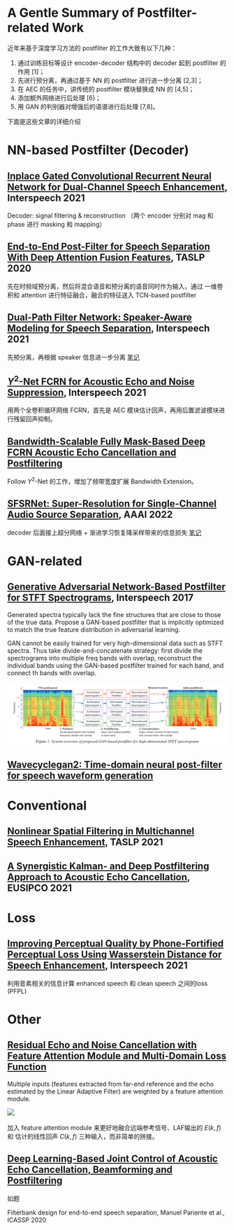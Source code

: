 # A Gentle Summary of Postfilter-related Work
近年来基于深度学习方法的 postfilter 的工作大致有以下几种：
1. 通过训练目标等设计 encoder-decoder 结构中的 decoder 起到 postfilter 的作用 [1]；
2. 先进行预分离，再通过基于 NN 的 postfilter 进行进一步分离 [2,3]；
3. 在 AEC 的任务中，讲传统的 postfilter 模块替换成 NN 的 [4,5]；
4. 添加额外网络进行后处理 [6]；
5. 用 GAN 的判别器对增强后的语谱进行后处理 [7,8]。
   
下面是这些文章的详细介绍

# NN-based Postfilter (Decoder)
## [Inplace Gated Convolutional Recurrent Neural Network for Dual-Channel Speech Enhancement](https://www.isca-speech.org/archive/pdfs/interspeech_2021/liu21f_interspeech.pdf), Interspeech 2021
Decoder: signal filtering & reconstruction （两个 encoder 分别对 mag 和 phase 进行 masking 和 mapping）

## [End-to-End Post-Filter for Speech Separation With Deep Attention Fusion Features](https://ieeexplore.ieee.org/abstract/document/9043689), TASLP 2020
先在时频域预分离，然后将混合语音和预分离的语音同时作为输入，通过 一维卷积和 attention 进行特征融合，融合的特征送入 TCN-based postfilter

## [Dual-Path Filter Network: Speaker-Aware Modeling for Speech Separation](https://www.isca-speech.org/archive/pdfs/interspeech_2021/wang21x_interspeech.pdf), Interspeech 2021
先预分离，再根据 speaker 信息进一步分离
[笔记](https://zhuanlan.zhihu.com/p/530248603)

## [$Y^2$-Net FCRN for Acoustic Echo and Noise Suppression](https://arxiv.org/abs/2103.17189), Interspeech 2021
用两个全卷积循环网络 FCRN，首先是 AEC 模块估计回声，再用后置滤波模块进行残留回声抑制。

## [Bandwidth-Scalable Fully Mask-Based Deep FCRN Acoustic Echo Cancellation and Postfiltering](https://arxiv.org/abs/2205.04276)
Follow $Y^2$-Net 的工作，增加了频带宽度扩展 Bandwidth Extension。

## [SFSRNet: Super-Resolution for Single-Channel Audio Source Separation](https://www.aaai.org/AAAI22Papers/AAAI-1535.RixenJ.pdf), AAAI 2022
decoder 后面接上超分网络 + 渐进学习恢复降采样带来的信息损失
[笔记](https://zhuanlan.zhihu.com/p/532595774)

# GAN-related
## [Generative Adversarial Network-Based Postfilter for STFT Spectrograms](https://www.isca-speech.org/archive_v0/Interspeech_2017/pdfs/0962.PDF), Interspeech 2017

Generated spectra typically lack the fine structures that are close to those of the true data. Propose a GAN-based postfilter that is implicitly optimized to match the true feature distribution in adversarial learning.

GAN cannot be easily trained for very high-dimensional data such as STFT spectra. Thus take divide-and-concatenate strategy: first divide the spectrograms into multiple freq bands with overlap, reconstruct the individual bands using the GAN-based postfilter trained for each band, and connect th bands with overlap.

![](https://raw.githubusercontent.com/FYJNEVERFOLLOWS/Picture-Bed/main/202206/20220613095620.png)

## [Wavecyclegan2: Time-domain neural post-filter for speech waveform generation](https://arxiv.org/abs/1904.02892)

# Conventional
## [Nonlinear Spatial Filtering in Multichannel Speech Enhancement](https://arxiv.org/abs/2104.11033), TASLP 2021

## [A Synergistic Kalman- and Deep Postfiltering Approach to Acoustic Echo Cancellation](https://arxiv.org/abs/2012.08867), EUSIPCO 2021


# Loss
## [Improving Perceptual Quality by Phone-Fortified Perceptual Loss Using Wasserstein Distance for Speech Enhancement](https://www.isca-speech.org/archive/pdfs/interspeech_2021/hsieh21_interspeech.pdf), Interspeech 2021

利用音素相关的信息计算 enhanced speech 和 clean speech 之间的loss (PFPL)


# Other
## [Residual Echo and Noise Cancellation with Feature Attention Module and Multi-Domain Loss Function]()
Multiple inputs (features extracted from far-end reference and the echo estimated by the Linear Adaptive Filter) are weighted by a feature attention module.

![](https://tva1.sinaimg.cn/large/e6c9d24ely1h36paadyagj20ll0c20tr.jpg)

加入 feature attention module 来更好地融合远端参考信号、LAF输出的 $E(k,f)$ 和 估计的线性回声 $C(k,f)$ 三种输入，而非简单的拼接。

## [Deep Learning-Based Joint Control of Acoustic Echo Cancellation, Beamforming and Postfiltering](https://arxiv.org/abs/2203.01793)
如题



Filterbank design for end-to-end speech separation, Manuel Pariente et al., ICASSP 2020

